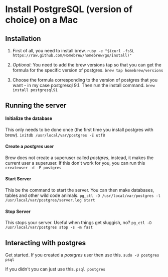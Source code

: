 # Install PostgreSQL (version of choice) on a Mac

## Installation
1. First of all, you need to install brew.
`ruby -e "$(curl -fsSL https://raw.github.com/Homebrew/homebrew/go/install)"`

2. *Optional*: You need to add the brew versions tap so that you can get the formula for the specific version of postgres.
`brew tap homebrew/versions`

3. Choose the formula corresponding to the version of postgres that you want - in my case postgresql 9.1. Then run the install command.
`brew install postgresql91`

## Running the server
#### Initialize the database
This only needs to be done once (the first time you install postgres with brew).
`initdb /usr/local/var/postgres -E utf8`

#### Create a *postgres* user
Brew does not create a superuser called *postgres*, instead, it makes the current user a superuser. If this don't work for you, you can run this
`createuser -d -P postgres`

#### Start Server
This be the command to start the server. You can then make databases, tables and other wild code animals.
`pg_ctl -D /usr/local/var/postgres -l /usr/local/var/postgres/server.log start`

#### Stop Server
This stops your server. Useful when things get sluggish, no?
`pg_ctl -D /usr/local/var/postgres stop -s -m fast`

## Interacting with postgres
Get started. If you created a *postgres* user then use this.
`sudo -U postgres psql`

If you didn't you can just use this.
`psql postgres`